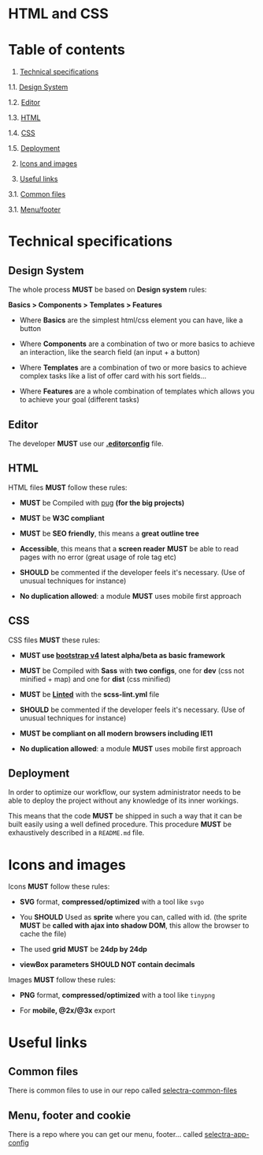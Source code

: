 HTML and CSS
=

# Table of contents

1. [Technical specifications](#technical-specifications)

  1.1. [Design System](#design-system)

  1.2. [Editor](#editor)

  1.3. [HTML](#html)

  1.4. [CSS](#css)

  1.5. [Deployment](#deployment)

2. [Icons and images](#icons-and-images)

3. [Useful links](#useful-links)

  3.1. [Common files](#common-files)

  3.1. [Menu/footer](#menu-footer-and-cookie)

# Technical specifications

## Design System

The whole process **MUST** be based on **Design system** rules:

**Basics > Components >  Templates > Features**

- Where **Basics** are the simplest html/css element you can have, like a button

- Where **Components** are a combination of two or more basics to achieve an interaction, like the search field (an input + a button)

- Where **Templates** are a combination of two or more basics to achieve complex tasks like a list of offer card with his sort fields…

- Where **Features** are a whole combination of templates which allows you to achieve your goal (different tasks)

## Editor

The developer **MUST** use our **[.editorconfig](http://editorconfig.org/)** file.

## HTML

HTML files **MUST** follow these rules:

- **MUST** be Compiled with [pug](https://pugjs.org/api/getting-started.html) **(for the big projects)**

- **MUST** be **W3C compliant**

- **MUST** be **SEO friendly**, this means a **great outline tree**

- **Accessible**, this means that a **screen reader** **MUST** be able to read pages with no error (great usage of role tag etc)

- **SHOULD** be commented if the developer feels it's necessary. (Use of unusual techniques for instance)

- **No duplication allowed**: a module **MUST** uses mobile first approach

## CSS

CSS files **MUST** these rules:

- **MUST use [bootstrap v4](https://v4-alpha.getbootstrap.com/) latest alpha/beta as basic framework**

- **MUST** be Compiled with **Sass** with **two configs**, one for **dev** (css not minified + map) and one for **dist** (css minified)

- **MUST** be **[Linted](https://github.com/sasstools/sass-lint)** with the **scss-lint.yml** file

- **SHOULD** be commented if the developer feels it's necessary. (Use of unusual techniques for instance)

- **MUST be compliant on all modern browsers including IE11**

- **No duplication allowed**: a module **MUST** uses mobile first approach

## Deployment

In order to optimize our workflow, our system administrator needs to be able to deploy the project without any knowledge of its inner workings. 

This means that the code **MUST** be shipped in such a way that it can be built easily using a well defined procedure. This procedure **MUST** be exhaustively described in a `README.md` file.

# Icons and images

Icons **MUST** follow these rules:

- **SVG** format, **compressed/optimized** with a tool like `svgo`

- You **SHOULD** Used as **sprite** where you can, called with id. (the sprite **MUST** be **called with ajax into shadow DOM**, this allow the browser to cache the file)

- The used **grid** **MUST** be **24dp by 24dp**

- **viewBox parameters SHOULD NOT contain decimals**

Images **MUST** follow these rules:

- **PNG** format, **compressed/optimized** with a tool like `tinypng`

- For **mobile, @2x/@3x** export

# Useful links

## Common files

There is common files to use in our repo called [selectra-common-files](https://bitbucket.org/elrogue/selectra-common-files)

## Menu, footer and cookie

There is a repo where you can get our menu, footer... called [selectra-app-config](https://bitbucket.org/elrogue/selectra-app-config)
